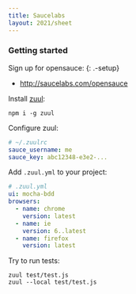 ```yaml
---
title: Saucelabs
layout: 2021/sheet
---
```


### Getting started

Sign up for opensauce:
{: .-setup}

- http://saucelabs.com/opensauce

Install [zuul](https://npmjs.com/package/zuul):

```
npm i -g zuul
```

Configure zuul:

```yml
# ~/.zuulrc
sauce_username: me
sauce_key: abc12348-e3e2-...
```

Add `.zuul.yml` to your project:

```yml
# .zuul.yml
ui: mocha-bdd
browsers:
  - name: chrome
    version: latest
  - name: ie
    version: 6..latest
  - name: firefox
    version: latest
```

Try to run tests:

```
zuul test/test.js
zuul --local test/test.js
```

